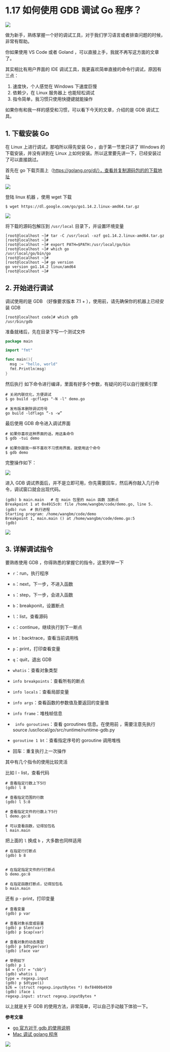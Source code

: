 # 1.17 如何使用 GDB 调试 Go 程序？

![](http://image.iswbm.com/20200607145423.png)

做为新手，熟练掌握一个好的调试工具，对于我们学习语言或者排查问题的时候，非常有帮助。

你如果使用 VS Code 或者 Goland ，可以直接上手，我就不再写这方面的文章了。

其实相比有用户界面的 IDE 调试工具，我更喜欢简单直接的命令行调试，原因有三点：

1. 速度快，个人感觉在 Windows 下速度巨慢
2. 依赖少，在 Linux 服务器上 也能轻松调试
3. 指令简单，我习惯只使用快捷键就能操作

如果你有和我一样的感受和习惯，可以看下今天的文章，介绍的是 GDB 调试工具。

## 1. 下载安装 Go

在 Linux 上进行调试，那咱所以得先安装 Go ，由于第一节里只讲了 Windows 的下载安装，并没有讲到在 Linux 上如何安装。所以这里要先讲一下，已经安装过了可以直接跳过。

首先在 go 下载页面上（https://golang.org/dl/），查看并复制源码包的的下载地址

![](http://image.iswbm.com/20200428180632.png)

登陆 linux 机器 ，使用 wget 下载

```shell
$ wget https://dl.google.com/go/go1.14.2.linux-amd64.tar.gz
```



![](http://image.iswbm.com/20200428180713.png)

将下载的源码包解压到 `/usr/local` 目录下，并设置环境变量

```SHELL
[root@localhost ~]# tar -C /usr/local -xzf go1.14.2.linux-amd64.tar.gz
[root@localhost ~]# 
[root@localhost ~]# export PATH=$PATH:/usr/local/go/bin
[root@localhost ~]# which go
/usr/local/go/bin/go
[root@localhost ~]# 
[root@localhost ~]# go version
go version go1.14.2 linux/amd64
[root@localhost ~]# 
```

## 2. 开始进行调试

调试使用的是 GDB （好像要求版本 7.1 + ），使用前，请先确保你的机器上已经安装 GDB

```
[root@localhost code]# which gdb
/usr/bin/gdb
```



准备就绪后，先在目录下写一个测试文件

```go
package main

import "fmt"

func main(){
  msg := "hello, world"
  fmt.Println(msg)
}
```

然后执行 如下命令进行编译，里面有好多个参数，有疑问的可以自行搜索引擎

```shell
# 关闭内联优化，方便调试
$ go build -gcflags "-N -l" demo.go

# 发布版本删除调试符号
go build -ldflags “-s -w”
```

最后使用 GDB 命令进入调试界面

```shell
# 如果你喜欢这种界面的话，用这条命令
$ gdb -tui demo

# 如果你跟我一样不喜欢不习惯用界面，就使用这个命令
$ gdb demo
```

完整操作如下：

![](http://image.iswbm.com/20200428181902.png)

进入 GDB 调试界面后，并不是立即可用，你先需要回车，然后再你敲入几行命令，调试窗口就会出现代码。

```shell
(gdb) b	main.main   # 在 main 包里的 main 函数 加断点
Breakpoint 1 at	0x4915c0: file /home/wangbm/code/demo.go, line 5.
(gdb) run  # 执行进程
Starting program: /home/wangbm/code/demo 
Breakpoint 1, main.main () at /home/wangbm/code/demo.go:5
(gdb) 
```



![](http://image.iswbm.com/20200428182620.png)



## 3. 详解调试指令

要熟练使用 GDB ，你得熟悉的掌握它的指令，这里列举一下

- `r`：run，执行程序 
- `n`：next，下一步，不进入函数
- `s`：step，下一步，会进入函数
- `b`：breakponit，设置断点
- `l`：list，查看源码
- `c`：continue，继续执行到下一断点
- `bt`：backtrace，查看当前调用栈
- `p`：print，打印查看变量
- `q`：quit，退出 GDB
- `whatis`：查看对象类型
- `info breakpoints`：查看所有的断点
- `info locals`：查看局部变量
- `info args`：查看函数的参数值及要返回的变量值 
- `info frame`：堆栈帧信息
- ` info goroutines`：查看 goroutines 信息。在使用前 ，需要注意先执行 source /usr/local/go/src/runtime/runtime-gdb.py

- `goroutine 1 bt`：查看指定序号的 goroutine 调用堆栈
- 回车：重复执行上一次操作



其中有几个指令的使用比较灵活

比如 l - list，查看代码

```
# 查看指定行数上下5行
(gdb) l 8

# 查看指定范围的行数
(gdb) l 5:8

# 查看指定文件的行数上下5行
l demo.go:8

# 可以查看函数，记得加包名
l main.main
```

把上面的 `l` 换成 `b` ，大多数也同样适用

```
# 在指定行打断点
(gdb) b 8


# 在指定指定文件的行打断点
b demo.go:8

# 在指定函数打断点，记得加包名
b main.main
```

还有 p - print，打印变量

```
# 查看变量
(gdb) p var

# 查看对象长度或容量
(gdb) p $len(var)
(gdb) p $cap(var)

# 查看对象的动态类型
(gdb) p $dtype(var)
(gdb) iface var

# 举例如下
(gdb) p i
$4 = {str = "cbb"}
(gdb) whatis i
type = regexp.input
(gdb) p $dtype(i)
$26 = (struct regexp.inputBytes *) 0xf8400b4930
(gdb) iface i
regexp.input: struct regexp.inputBytes *
```



以上就是关于 GDB 的使用方法，非常简单，可以自己手动敲下体验一下。



**参考文章**

- [go 官方对于 gdb 的使用说明](https://golang.org/doc/gdb)
- [Mac 调试 golang 程序]([https://www.do1618.com/archives/771/mac-gdb-%E8%B0%83%E8%AF%95-golang-%E7%A8%8B%E5%BA%8F/](https://www.do1618.com/archives/771/mac-gdb-调试-golang-程序/))



![](http://image.python-online.cn/image-20200320125724880.png)